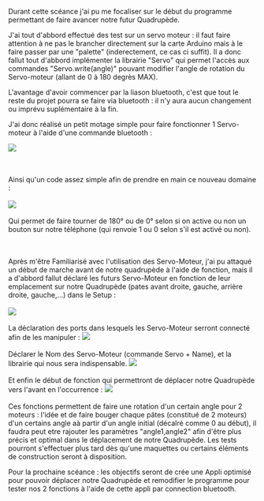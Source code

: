 Durant cette scéance j'ai pu me focaliser sur le début du programme permettant de faire avancer notre futur Quadrupède.

J'ai tout d'abbord effectué des test sur un servo moteur : il faut faire attention à ne pas le brancher directement sur la carte Arduino mais à le faire passer par une "palette" (inderectement, ce cas ci suffit).
Il a donc fallut tout d'abbord implémenter la librairie "Servo" qui permet l'accès aux commandes "Servo.write(angle)" pouvant modifier l'angle de rotation du Servo-moteur (allant de 0 à 180 degrès MAX).

L'avantage d'avoir commencer par la liason bluetooth, c'est que tout le reste du projet pourra se faire via bluetooth : il n'y aura aucun changement ou imprévu suplémentaire à la fin.

J'ai donc réalisé un petit motage simple pour faire fonctionner 1 Servo-moteur à l'aide d'une commande bluetooth :

<img src="https://github.com/Lptj01/QUADRUPEDE/assets/153199410/5f86f527-37db-47b2-809b-4408b06c61ba"/>


<br></br>
Ainsi qu'un code assez simple afin de prendre en main ce nouveau domaine :
<br></br>
<img src="https://github.com/Lptj01/QUADRUPEDE/assets/153199410/701a24b0-8341-448a-9a82-a568a2f2fcd2"/>
<br></br>
Qui permet de faire tourner de 180° ou de 0° selon si on active ou non un bouton sur notre téléphone (qui renvoie 1 ou 0 selon s'il est activé ou non).

<br></br>
Après m'être Familiarisé avec l'utilisation des Servo-Moteur, j'ai pu attaqué un début de marche avant de notre quadrupède à l'aide de fonction, mais il a d'abbord fallut déclaré les futurs Servo-Moteur en fonction de leur emplacement sur notre Quadrupède (pates avant droite, gauche, arrière droite, gauche,...) dans le Setup :
<br></br>
<img src="https://github.com/Lptj01/QUADRUPEDE/assets/153199410/856cb46a-56c5-41b2-8c9c-6b014b06be58" />
<br></br>
La déclaration des ports dans lesquels les Servo-Moteur serront connecté afin de les manipuler :
<img src ="https://github.com/Lptj01/QUADRUPEDE/assets/153199410/171243e8-eb9c-4780-9e32-bc72cd0d982b"/>
<br></br>
Déclarer le Nom des Servo-Moteur (commande Servo + Name), et la librairie qui nous sera indispensable.
<img src="https://github.com/Lptj01/QUADRUPEDE/assets/153199410/5e804060-4d61-438d-9dc0-beafc6b9fd97"/>
<br></br>
Et enfin le début de fonction qui permettront de déplacer notre Quadrupède vers l'avant en l'occurrence :
<img src="https://github.com/Lptj01/QUADRUPEDE/assets/153199410/6bba289d-c644-4cf0-aa9e-4d5e0f496621" />
<br></br>
Ces fonctions permettent de faire une rotation d'un certain angle pour 2 moteurs : l'idée et de faire bouger chaque pâtes (constitué de 2 moteurs)  d'un certains angle aà partir d'un angle initial (décalré comme 0 au début), il faudra peut etre rajouter les paramètres "angle1,angle2" afin d'être plus précis et optimal dans le déplacement de notre Quadrupède.
Les tests pourront s'effectuer plus tard dès qu'une maquettes ou certains éléments de construction seront à disposition.

Pour la prochaine scéance : les objectifs seront de crée une Appli optimisé pour pouvoir déplacer notre Quadrupède et remodifier le programme pour tester nos 2 fonctions à l'aide de cette appli par connection bluetooth.

